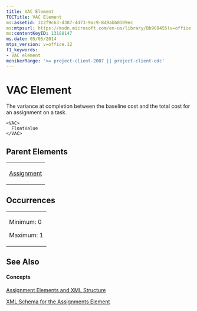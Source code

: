 ```yaml
---
title: VAC Element
TOCTitle: VAC Element
ms:assetid: 312f9c63-d387-4d73-9ac9-849abb0109ec
ms:mtpsurl: https://msdn.microsoft.com/en-us/library/Bb968455(v=office.12)
ms:contentKeyID: 13188147
ms.date: 05/05/2014
mtps_version: v=office.12
f1_keywords:
- VAC element
monikerRange: '>= project-client-2007 || project-client-odc'
---
```


# VAC Element




The variance at completion between the baseline cost and the total cost for an assignment on a task.

    <VAC>
      FloatValue
    </VAC>

## Parent Elements

<table>
<colgroup>
<col style="width: 100%" />
</colgroup>
<tbody>
<tr class="odd">
<td><p><a href="bb968611(v=office.12).md">Assignment</a></p></td>
</tr>
</tbody>
</table>

## Occurrences

<table>
<colgroup>
<col style="width: 100%" />
</colgroup>
<tbody>
<tr class="odd">
<td><p>Minimum: 0</p>
<p>Maximum: 1</p></td>
</tr>
</tbody>
</table>

## See Also

#### Concepts

[Assignment Elements and XML Structure](bb968738\(v=office.12\).md)

[XML Schema for the Assignments Element](bb968414\(v=office.12\).md)

